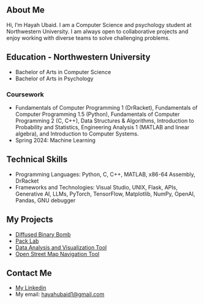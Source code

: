 ## About Me
Hi, I’m Hayah Ubaid. I am a Computer Science and psychology student at Northwestern University. 
I am always open to collaborative projects and enjoy working with diverse teams to solve challenging problems. 

## Education - Northwestern University
- Bachelor of Arts in Computer Science
- Bachelor of Arts in Psychology
### Coursework
- Fundamentals of Computer Programming 1 (DrRacket), Fundamentals of Computer Programming 1.5 (Python), Fundamentals of Computer Programming 2 (C, C++), Data Structures & Algorithms, Introduction to Probability and Statistics, Engineering Analysis 1 (MATLAB and linear algebra), and Introduction to Computer Systems.
- Spring 2024: Machine Learning
## Technical Skills
- Programming Languages: Python, C, C++, MATLAB, x86-64 Assembly, DrRacket
- Frameworks and Technologies: Visual Studio, UNIX, Flask, APIs, Generative AI, LLMs, PyTorch, TensorFlow, Matplotlib, NumPy, OpenAI, Pandas, GNU debugger

## My Projects
- [Diffused Binary Bomb](https://github.com/hayahubaid03/Diffused-Binary-Bomb)
- [Pack Lab](https://github.com/hayahubaid03/PackLab)
- [Data Analysis and Visualization Tool](https://github.com/hayahubaid03/Data-Analysis-Visualization-Tool)
- [Open Street Map Navigation Tool](https://github.com/hayahubaid03/OpenStreetMap-Navigation-tool)


## Contact Me
- [My Linkedin](https://www.linkedin.com/in/hayah-ubaid/)
- My email: hayahubaid1@gmail.com
<!---
hayahubaid03/hayahubaid03 is a ✨ special ✨ repository because its `README.md` (this file) appears on your GitHub profile.
You can click the Preview link to take a look at your changes.
--->
